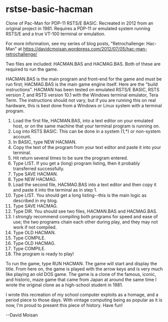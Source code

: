 # rstse-basic-hacman
Clone of Pac-Man for PDP-11 RSTS/E BASIC.  Recreated in 2012 from an original project in 1981.  Requires a PDP-11 or emulated system running RSTS/E and a true VT-100 terminal or emulation.

For more information, see my series of blog posts, "Retrochallenge: Hac-Man" at https://davidcmoisan.wordpress.com/2012/07/05/hac-man-retrochallenge/ 

Two files are included: HACMAN.BAS and HACMAG.BAS.  Both of these are required to run the game.

HACMAN.BAS is the main program and front-end for the game and must be run first;  HACMAG.BAS is the main game engine itself.
Here are the "build instructions".  HACMAN has been tested on emulated RSTS/E BASIC, RSTS version 7, and RSTS version 10.1 with the Windows terminal emulator, Tera Term.
The instructions should not vary, but if you are running this on real hardware, this is best done from a Windows or Linux system with a terminal program.    

1. Load the first file, HACMAN.BAS, into a text editor on your emulated host, or on the same machine that your terminal program is running on.
2. Log into RSTS BASIC. This can be done in a system (1,*) or non-system account.
3. In BASIC, type NEW HACMAN.
4. Copy the text of the program from your text editor and paste it into your terminal.
5. Hit return several times to be sure the program entered.
6. Type LIST.  If you get a (long) program listing, then it probably transferred successfully.
7. Type SAVE HACMAN.
8. Type NEW HACMAG. 
9. Load the second file, HACMAG.BAS into a text editor and then copy it and paste it into the terminal as in step 1.
10. Type LIST.  You should get a long listing--this is the main logic as described in my blog.
11. Type SAVE HACMAG.
12. Type DIR.  You should see two files, HACMAN.BAS and HACMAG.BAS.
13. I strongly recommend compiling both programs for speed and ease of use;  the two programs chain each other during play, and they may not work if not compiled.
14. Type OLD HACMAN.
15. Type COMPILE.
16. Type OLD HACMAG.
17. Type COMPILE.
18. The program is ready to play!

To run the game, type RUN HACMAN.  The game will start and display the title.  From here on, the game is played with the arrow keys and is very much like playing an old DOS game.
The game is a clone of the famous, iconic, and historic, maze game that came from Japan at around the same time I wrote the original clone as a high-school student in 1981.

I wrote this recreation of my school computer exploits as a homage, and a period piece to those days.  With vintage computing being as popular as it is now, I'm proud to present this 
piece of history.  Have fun!

--David Moisan

